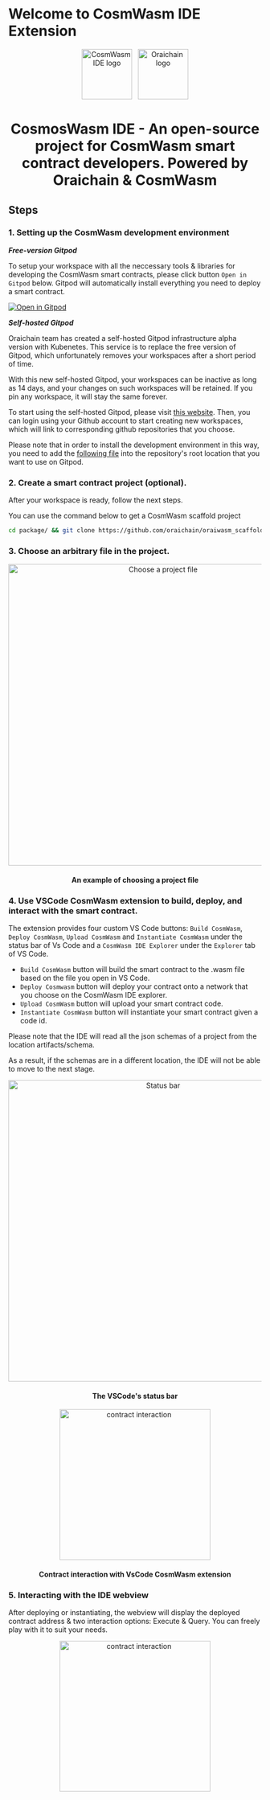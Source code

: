 # Welcome to CosmWasm IDE Extension

<p align="center">
  <a target="_blank" rel="noopener noreferrer"><img width="100" src="https://raw.githubusercontent.com/oraichain/vscode-cosmwasm/docs/contributing/public/cosmos-ide.png" alt="CosmWasm IDE logo"></a> &nbsp
  <a href="https://orai.io" target="_blank" rel="noopener noreferrer"><img width="100" src="https://raw.githubusercontent.com/oraichain/vscode-cosmwasm/docs/contributing/public/logo-128.png" alt="Oraichain logo"></a>
</p>

<h1 align="center">
    CosmosWasm IDE - An open-source project for CosmWasm smart contract developers. Powered by Oraichain & CosmWasm
</h1>

## Steps

### 1. Setting up the CosmWasm development environment

***Free-version Gitpod***

To setup your workspace with all the neccessary tools & libraries for developing the CosmWasm smart contracts, please click button ```Open in Gitpod``` below. Gitpod will automatically install everything you need to deploy a smart contract.

[![Open in Gitpod](https://gitpod.io/button/open-in-gitpod.svg)](https://gitpod.io/#https://github.com/oraichain/cosmwasm-gitpod)

***Self-hosted Gitpod***

Oraichain team has created a self-hosted Gitpod infrastructure alpha version with Kubenetes. This service is to replace the free version of Gitpod, which unfortunately removes your workspaces after a short period of time.

With this new self-hosted Gitpod, your workspaces can be inactive as long as 14 days, and your changes on such workspaces will be retained. If you pin any workspace, it will stay the same forever.

To start using the self-hosted Gitpod, please visit [this website](https://orai-gitpod.click/). Then, you can login using your Github account to start creating new workspaces, which will link to corresponding github repositories that you choose. 

Please note that in order to install the development environment in this way, you need to add the [following file](https://github.com/oraichain/cosmwasm-gitpod/blob/update/self-hosted-gitpod/.gitpod.yml) into the repository's root location that you want to use on Gitpod.

### 2. Create a smart contract project (optional).

After your workspace is ready, follow the next steps.

You can use the command below to get a CosmWasm scaffold project 

```bash
cd package/ && git clone https://github.com/oraichain/oraiwasm_scaffold.git && cd -
```

### 3. Choose an arbitrary file in the project.

<p align="center">
  <a target="_blank" rel="noopener noreferrer"><img width="600" src="https://raw.githubusercontent.com/oraichain/cosmwasm-gitpod/master/docs/assets/choose-a-file.png" alt="Choose a project file"></a>
</p>

<h4 align="center">
    An example of choosing a project file
</h4>

### 4. Use VSCode CosmWasm extension to build, deploy, and interact with the smart contract.

The extension provides four custom VS Code buttons: ```Build CosmWasm```,  ```Deploy CosmWasm```, ```Upload CosmWasm``` and ```Instantiate CosmWasm``` under the status bar of Vs Code and a ```CosmWasm IDE Explorer``` under the ```Explorer``` tab of VS Code.

- ```Build CosmWasm``` button will build the smart contract to the .wasm file based on the file you open in VS Code.
- ```Deploy Cosmwasm``` button will deploy your contract onto a network that you choose on the CosmWasm IDE explorer.
- ```Upload CosmWasm``` button will upload your smart contract code.
- ```Instantiate CosmWasm``` button will instantiate your smart contract given a code id.

Please note that the IDE will read all the json schemas of a project from the location artifacts/schema. 

As a result, if the schemas are in a different location, the IDE will not be able to move to the next stage.

<p align="center">
  <a target="_blank" rel="noopener noreferrer"><img width="600" src="https://raw.githubusercontent.com/oraichain/cosmwasm-gitpod/master/docs/assets/status-bar.png" alt="Status bar"></a>
</p>

<h4 align="center">
    The VSCode's status bar
</h4>

<p align="center">
  <a target="_blank" rel="noopener noreferrer"><img width="300" src="https://raw.githubusercontent.com/oraichain/cosmwasm-gitpod/master/docs/assets/wasm-interaction.png" alt="contract interaction"></a>
</p>

<h4 align="center">
    Contract interaction with VsCode CosmWasm extension
</h4>

### 5. Interacting with the IDE webview

After deploying or instantiating, the webview will display the deployed contract address & two interaction options: Execute & Query. You can freely play with it to suit your needs.

<p align="center">
  <a target="_blank" rel="noopener noreferrer"><img width="300" src="https://raw.githubusercontent.com/oraichain/cosmwasm-gitpod/master/docs/assets/interaction.png" alt="contract interaction"></a>
</p>

